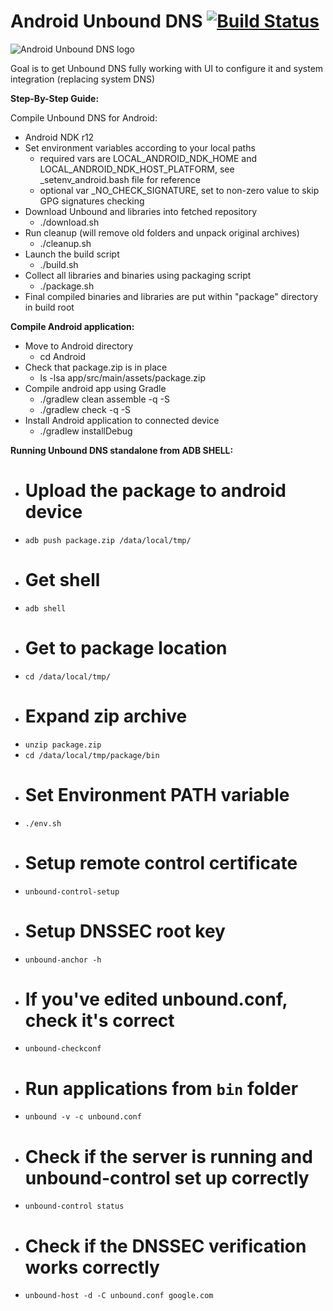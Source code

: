 # Android Unbound DNS [![Build Status](https://travis-ci.org/smarek/android-unbound-dns.svg)](https://travis-ci.org/smarek/android-unbound-dns)

![Android Unbound DNS logo](https://raw.githubusercontent.com/smarek/android-unbound-dns/master/Android/app/src/main/res/mipmap-xxxhdpi/ic_launcher.png "Android application Logo")

Goal is to get Unbound DNS fully working with UI to configure it and system integration (replacing system DNS)

**Step-By-Step Guide:**  

Compile Unbound DNS for Android:

  - Android NDK r12
  - Set environment variables according to your local paths
    - required vars are LOCAL_ANDROID_NDK_HOME and LOCAL_ANDROID_NDK_HOST_PLATFORM, see _setenv_android.bash file for reference
    - optional var _NO_CHECK_SIGNATURE, set to non-zero value to skip GPG signatures checking
  - Download Unbound and libraries into fetched repository
    - ./download.sh
  - Run cleanup (will remove old folders and unpack original archives)
    - ./cleanup.sh
  - Launch the build script
    - ./build.sh
  - Collect all libraries and binaries using packaging script
    - ./package.sh
  - Final compiled binaries and libraries are put within "package" directory in build root

**Compile Android application:**  

  - Move to Android directory
    - cd Android
  - Check that package.zip is in place
    - ls -lsa app/src/main/assets/package.zip
  - Compile android app using Gradle
    - ./gradlew clean assemble -q -S
    - ./gradlew check -q -S
  - Install Android application to connected device
    - ./gradlew installDebug

**Running Unbound DNS standalone from ADB SHELL:**  

  - # Upload the package to android device
  - `adb push package.zip /data/local/tmp/`
  - # Get shell
  - `adb shell`
  - # Get to package location
  - `cd /data/local/tmp/`
  - # Expand zip archive
  - `unzip package.zip`
  - `cd /data/local/tmp/package/bin`
  - # Set Environment PATH variable
  - `./env.sh`
  - # Setup remote control certificate
  - `unbound-control-setup`
  - # Setup DNSSEC root key
  - `unbound-anchor -h`
  - # If you've edited unbound.conf, check it's correct
  - `unbound-checkconf`
  - # Run applications from `bin` folder
  - `unbound -v -c unbound.conf`
  - # Check if the server is running and unbound-control set up correctly
  - `unbound-control status`
  - # Check if the DNSSEC verification works correctly
  - `unbound-host -d -C unbound.conf google.com`
